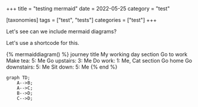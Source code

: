 +++
title = "testing mermaid"
date = 2022-05-25
category = "test"

[taxonomies]
tags = ["test", "tests"]
categories = ["test"]
+++

Let's see can we include mermaid diagrams?

Let's use a shortcode for this.

{% mermaiddiagram() %} journey title My working day section Go to work Make tea: 5: Me Go upstairs: 3: Me Do work: 1: Me, Cat section Go home Go downstairs: 5: Me Sit down: 5: Me {% end %}

```mermaid
graph TD;
    A-->B;
    A-->C;
    B-->D;
    C-->D;
```
